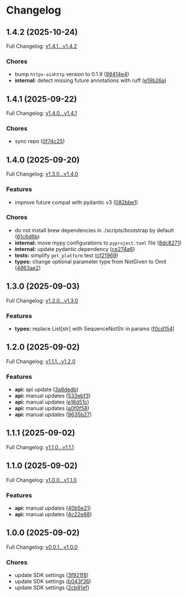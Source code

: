 # Changelog

## 1.4.2 (2025-10-24)

Full Changelog: [v1.4.1...v1.4.2](https://github.com/businessradar/businessradar-sdk-python/compare/v1.4.1...v1.4.2)

### Chores

* bump `httpx-aiohttp` version to 0.1.9 ([99414e4](https://github.com/businessradar/businessradar-sdk-python/commit/99414e4051836ed883db3868dab334e51ddce1ea))
* **internal:** detect missing future annotations with ruff ([e19b26a](https://github.com/businessradar/businessradar-sdk-python/commit/e19b26acd7fde3cfa9395d0e55615928dfaed3d2))

## 1.4.1 (2025-09-22)

Full Changelog: [v1.4.0...v1.4.1](https://github.com/businessradar/businessradar-sdk-python/compare/v1.4.0...v1.4.1)

### Chores

* sync repo ([0f74c25](https://github.com/businessradar/businessradar-sdk-python/commit/0f74c256f039ad9fd815955a0bf29dc4a5f611c4))

## 1.4.0 (2025-09-20)

Full Changelog: [v1.3.0...v1.4.0](https://github.com/businessradar/businessradar-sdk-python/compare/v1.3.0...v1.4.0)

### Features

* improve future compat with pydantic v3 ([082bbe1](https://github.com/businessradar/businessradar-sdk-python/commit/082bbe1ee170a17a2d97fa98e81a147a39acc7ad))


### Chores

* do not install brew dependencies in ./scripts/bootstrap by default ([61c6d6b](https://github.com/businessradar/businessradar-sdk-python/commit/61c6d6bbf14bf35a09bb956ca18bc5afa3f85f42))
* **internal:** move mypy configurations to `pyproject.toml` file ([8dc8271](https://github.com/businessradar/businessradar-sdk-python/commit/8dc827195bf21031c1d7ffe1a73ecae6333aba6e))
* **internal:** update pydantic dependency ([ce274a6](https://github.com/businessradar/businessradar-sdk-python/commit/ce274a6655430552d5cbb79e7a1a028242437b0c))
* **tests:** simplify `get_platform` test ([cf21969](https://github.com/businessradar/businessradar-sdk-python/commit/cf2196994bf945079ba7fc459131721c14551dd2))
* **types:** change optional parameter type from NotGiven to Omit ([4863ae2](https://github.com/businessradar/businessradar-sdk-python/commit/4863ae26849677a6fc34fc5660364f04d4a5a1e8))

## 1.3.0 (2025-09-03)

Full Changelog: [v1.2.0...v1.3.0](https://github.com/businessradar/businessradar-sdk-python/compare/v1.2.0...v1.3.0)

### Features

* **types:** replace List[str] with SequenceNotStr in params ([f0cd154](https://github.com/businessradar/businessradar-sdk-python/commit/f0cd154a08d32800ff262980b2a01ff80bff3f36))

## 1.2.0 (2025-09-02)

Full Changelog: [v1.1.1...v1.2.0](https://github.com/businessradar/businessradar-sdk-python/compare/v1.1.1...v1.2.0)

### Features

* **api:** api update ([3a8dedb](https://github.com/businessradar/businessradar-sdk-python/commit/3a8dedbc0cd81dc657b80bebf75c7072ef425d91))
* **api:** manual updates ([533ebf3](https://github.com/businessradar/businessradar-sdk-python/commit/533ebf3f5a506098c7254864a97e33f1624340e4))
* **api:** manual updates ([e18d51c](https://github.com/businessradar/businessradar-sdk-python/commit/e18d51c855d3210f3bfb914f37f6706f9cb71097))
* **api:** manual updates ([a0f0f58](https://github.com/businessradar/businessradar-sdk-python/commit/a0f0f587f70ffa601c48e9ba9fe17854c9d46303))
* **api:** manual updates ([9635b27](https://github.com/businessradar/businessradar-sdk-python/commit/9635b274694ae4afde51616e11c00bfe6ce91a2b))

## 1.1.1 (2025-09-02)

Full Changelog: [v1.1.0...v1.1.1](https://github.com/businessradar/businessradar-sdk-python/compare/v1.1.0...v1.1.1)

## 1.1.0 (2025-09-02)

Full Changelog: [v1.0.0...v1.1.0](https://github.com/businessradar/businessradar-sdk-python/compare/v1.0.0...v1.1.0)

### Features

* **api:** manual updates ([40b5e21](https://github.com/businessradar/businessradar-sdk-python/commit/40b5e210578ea543112bea55cdf9181c3efff140))
* **api:** manual updates ([4c22e88](https://github.com/businessradar/businessradar-sdk-python/commit/4c22e88e12ff5739a9cfb0ac989262e4cf9ed027))

## 1.0.0 (2025-09-02)

Full Changelog: [v0.0.1...v1.0.0](https://github.com/businessradar/businessradar-sdk-python/compare/v0.0.1...v1.0.0)

### Chores

* update SDK settings ([3f921f8](https://github.com/businessradar/businessradar-sdk-python/commit/3f921f8414edde86fd83085b013f18c9c885d62e))
* update SDK settings ([b043f36](https://github.com/businessradar/businessradar-sdk-python/commit/b043f361a379c89f5a3c18a4842e8c8cfb3d4120))
* update SDK settings ([2cb91ef](https://github.com/businessradar/businessradar-sdk-python/commit/2cb91ef1ff9154cabb9d24d2226572b8ae9d2d7c))
